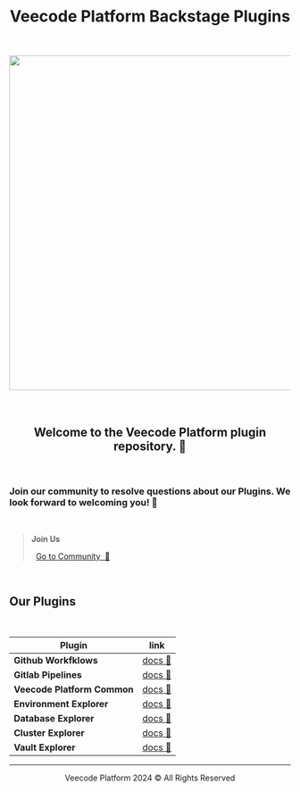 <h1 align="center">
Veecode Platform Backstage Plugins
</h1>
<br><br>
<div align="center">
<img src="https://github.com/veecode-platform/platform-backstage-plugins/assets/84424883/9ad91582-73a5-4def-bd34-2a9a3bbcb451" align="center" width="600"/>
</div>
<br><br>

<h2 align="center">Welcome to the Veecode Platform plugin repository. 👋 </h2>

<br>
<h3>Join our community to resolve questions about our Plugins. We look forward to welcoming you! 💬</h3>
<br>

> **Join Us**
>
>
>    [Go to Community  🚀](https://github.com/orgs/veecode-platform/discussions)

<br>

<h2>Our Plugins</h2>

<br>

| Plugin           |  link |
| --------------------------- | ------------------------------------------------------------ |
| **Github Workfklows**        | [docs 📑](https://github.com/veecode-platform/platform-backstage-plugins/tree/master/plugins/github-workflows) |
| **Gitlab Pipelines**        |  [docs 📑](https://github.com/veecode-platform/platform-backstage-plugins/tree/master/plugins/gitlab-pipelines) |
| **Veecode Platform Common** |  [docs 📑](https://github.com/veecode-platform/platform-backstage-plugins/tree/master/plugins/veecode-platform-common) |
| **Environment Explorer**    |  [docs 📑](https://github.com/veecode-platform/platform-backstage-plugins/tree/master/plugins/environment-explorer) |
| **Database Explorer**       |  [docs 📑](https://github.com/veecode-platform/platform-backstage-plugins/tree/master/plugins/database-explorer) |
| **Cluster Explorer**        |  [docs 📑](https://github.com/veecode-platform/platform-backstage-plugins/tree/master/plugins/cluster-explorer) |
| **Vault Explorer**        |  [docs 📑](https://github.com/veecode-platform/platform-backstage-plugins/tree/master/plugins/vault-explorer) |


---


<footer>
  <p align="center">Veecode Platform 2024 &#169; All Rights Reserved</p>
</footer>
